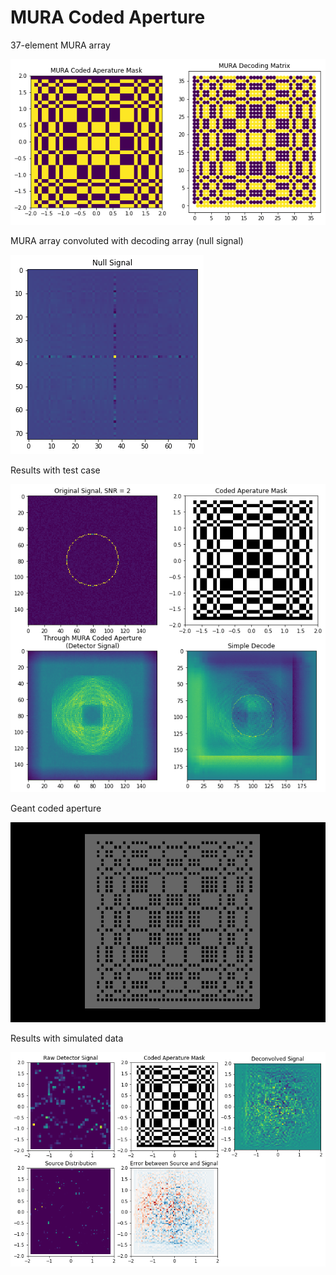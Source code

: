 # MURA Coded Aperture

37-element MURA array

![MURA_array](./im2.png)

MURA array convoluted with decoding array (null signal)

![null_sig](./im3.png)

Results with test case

![MURA result](./im1.png)

Geant coded aperture

![geant_CA](./im5.png)

Results with simulated data

![sim_data](./im4.png)
